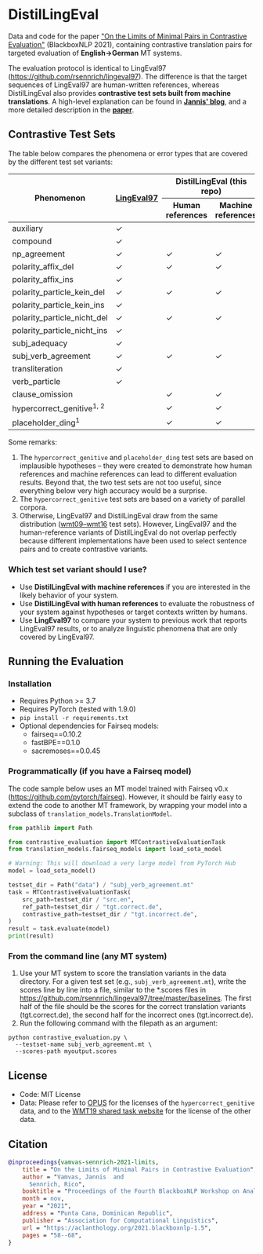 
# DistilLingEval

Data and code for the paper ["On the Limits of Minimal Pairs in Contrastive Evaluation"](https://aclanthology.org/2021.blackboxnlp-1.5/) (BlackboxNLP 2021), containing contrastive translation pairs for targeted evaluation of **English→German** MT systems.

The evaluation protocol is identical to LingEval97 (https://github.com/rsennrich/lingeval97).
The difference is that the target sequences of LingEval97 are human-written references, whereas DistilLingEval also provides **contrastive test sets built from machine translations**. A high-level explanation can be found in [**Jannis' blog**](https://vamvas.ch/the-limits-of-minimal-sentence-pairs), and a more detailed description in the [**paper**](https://aclanthology.org/2021.blackboxnlp-1.5/).

## Contrastive Test Sets

The table below compares the phenomena or error types that are covered by the different test set variants:

<table>
<thead>
  <tr>
    <th rowspan="2">Phenomenon</th>
    <th rowspan="2"><a href="https://github.com/rsennrich/lingeval97">LingEval97</a></th>
    <th colspan="2">DistilLingEval (this repo)</th>
  </tr>
  <tr>
    <th>Human references</th>
    <th>Machine references</th>
  </tr>
</thead>
<tbody>
  <tr>
    <td>auxiliary</td>
    <td>✓</td>
    <td></td>
    <td></td>
  </tr>
  <tr>
    <td>compound</td>
    <td>✓</td>
    <td></td>
    <td></td>
  </tr>
  <tr>
    <td>np_agreement</td>
    <td>✓</td>
    <td>✓</td>
    <td>✓</td>
  </tr>
  <tr>
    <td>polarity_affix_del</td>
    <td>✓</td>
    <td>✓</td>
    <td>✓</td>
  </tr>
  <tr>
    <td>polarity_affix_ins</td>
    <td>✓</td>
    <td></td>
    <td></td>
  </tr>
  <tr>
    <td>polarity_particle_kein_del</td>
    <td>✓</td>
    <td>✓</td>
    <td>✓</td>
  </tr>
  <tr>
    <td>polarity_particle_kein_ins</td>
    <td>✓</td>
    <td></td>
    <td></td>
  </tr>
  <tr>
    <td>polarity_particle_nicht_del</td>
    <td>✓</td>
    <td>✓</td>
    <td>✓</td>
  </tr>
  <tr>
    <td>polarity_particle_nicht_ins</td>
    <td>✓</td>
    <td></td>
    <td></td>
  </tr>
  <tr>
    <td>subj_adequacy</td>
    <td>✓</td>
    <td></td>
    <td></td>
  </tr>
  <tr>
    <td>subj_verb_agreement</td>
    <td>✓</td>
    <td>✓</td>
    <td>✓</td>
  </tr>
  <tr>
    <td>transliteration</td>
    <td>✓</td>
    <td></td>
    <td></td>
  </tr>
  <tr>
    <td>verb_particle</td>
    <td>✓</td>
    <td></td>
    <td></td>
  </tr>
  <tr>
    <td>clause_omission</td>
    <td></td>
    <td>✓</td>
    <td>✓</td>
  </tr>
  <tr>
    <td>hypercorrect_genitive<sup>1, 2</sup></td>
    <td></td>
    <td>✓</td>
    <td>✓</td>
  </tr>
  <tr>
    <td>placeholder_ding<sup>1</sup></td>
    <td></td>
    <td>✓</td>
    <td>✓</td>
  </tr>
</tbody>
</table>

Some remarks:
1. The `hypercorrect_genitive` and `placeholder_ding` test sets are based on implausible hypotheses – they were created to demonstrate how human references and machine references can lead to different evaluation results. Beyond that, the two test sets are not too useful, since everything below very high accuracy would be a surprise.
2. The `hypercorrect_genitive` test sets are based on a variety of parallel corpora.
3. Otherwise, LingEval97 and DistilLingEval draw from the same distribution ([wmt09–wmt16](https://github.com/mjpost/sacrebleu/blob/master/DATASETS.md) test sets). However, LingEval97 and the human-reference variants of DistilLingEval do not overlap perfectly because different implementations have been used to select sentence pairs and to create contrastive variants.

### Which test set variant should I use?

- Use **DistilLingEval with machine references** if you are interested in the likely behavior of your system.
- Use **DistilLingEval with human references** to evaluate the robustness of your system against hypotheses or target contexts written by humans.
- Use **LingEval97** to compare your system to previous work that reports LingEval97 results, or to analyze linguistic phenomena that are only covered by LingEval97.

## Running the Evaluation

### Installation

- Requires Python >= 3.7
- Requires PyTorch (tested with 1.9.0)
- `pip install -r requirements.txt`
- Optional dependencies for Fairseq models:
    - fairseq==0.10.2
    - fastBPE==0.1.0
    - sacremoses==0.0.45

### Programmatically (if you have a Fairseq model)
The code sample below uses an MT model trained with Fairseq v0.x (https://github.com/pytorch/fairseq).
However, it should be fairly easy to extend the code to another MT framework, by wrapping your model into a subclass of `translation_models.TranslationModel`.

```python
from pathlib import Path

from contrastive_evaluation import MTContrastiveEvaluationTask
from translation_models.fairseq_models import load_sota_model

# Warning: This will download a very large model from PyTorch Hub
model = load_sota_model()

testset_dir = Path("data") / "subj_verb_agreement.mt"
task = MTContrastiveEvaluationTask(
    src_path=testset_dir / "src.en",
    ref_path=testset_dir / "tgt.correct.de",
    contrastive_path=testset_dir / "tgt.incorrect.de",
)
result = task.evaluate(model)
print(result)
```

### From the command line (any MT system)
1. Use your MT system to score the translation variants in the data directory. For a given test set (e.g., `subj_verb_agreement.mt`), write the scores line by line into a file, similar to the *.scores files in https://github.com/rsennrich/lingeval97/tree/master/baselines. The first half of the file should be the scores for the correct translation variants (tgt.correct.de), the second half for the incorrect ones (tgt.incorrect.de).
2. Run the following command with the filepath as an argument:
```shell
python contrastive_evaluation.py \
  --testset-name subj_verb_agreement.mt \
  --scores-path myoutput.scores
```

## License
- Code: MIT License
- Data: Please refer to [OPUS](https://opus.nlpl.eu/) for the licenses of the `hypercorrect_genitive` data, and to the [WMT19 shared task website](https://opus.nlpl.eu/) for the license of the other data.

## Citation
```bibtex
@inproceedings{vamvas-sennrich-2021-limits,
    title = "On the Limits of Minimal Pairs in Contrastive Evaluation",
    author = "Vamvas, Jannis  and
      Sennrich, Rico",
    booktitle = "Proceedings of the Fourth BlackboxNLP Workshop on Analyzing and Interpreting Neural Networks for NLP",
    month = nov,
    year = "2021",
    address = "Punta Cana, Dominican Republic",
    publisher = "Association for Computational Linguistics",
    url = "https://aclanthology.org/2021.blackboxnlp-1.5",
    pages = "58--68",
}
```
